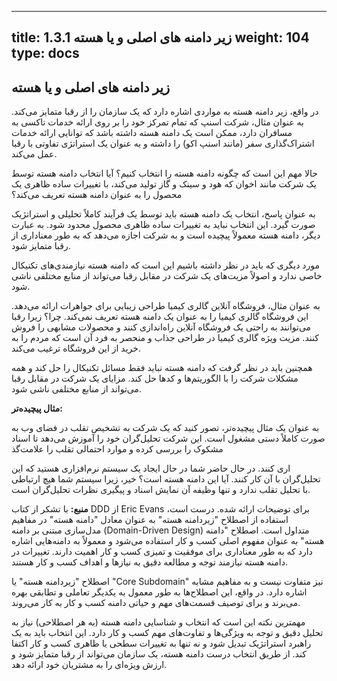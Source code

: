 
---
title: 1.3.1 زیر دامنه های اصلی و یا هسته
weight: 104
type: docs
---

## زیر دامنه های اصلی و یا هسته

در واقع، زیر دامنه هسته به مواردی اشاره دارد که یک سازمان را از رقبا متمایز می‌کند. به عنوان مثال، شرکت اسنپ که تمام تمرکز خود را بر روی ارائه خدمات تاکسی به مسافران دارد، ممکن است یک دامنه هسته داشته باشد که توانایی ارائه خدمات اشتراک‌گذاری سفر (مانند اسنپ اکو) را داشته و به عنوان یک استراتژی تفاوتی با رقبا عمل می‌کند.

حالا مهم این است که چگونه دامنه هسته را انتخاب کنیم؟ آیا انتخاب دامنه هسته توسط یک شرکت مانند اخوان که هود و سینک و گاز تولید می‌کند، با تغییرات ساده ظاهری یک محصول را به عنوان دامنه هسته تعریف می‌کند؟

به عنوان پاسخ، انتخاب یک دامنه هسته باید توسط یک فرآیند کاملاً تحلیلی و استراتژیک صورت گیرد. این انتخاب نباید به تغییرات ساده ظاهری محصول محدود شود. به عبارت دیگر، دامنه هسته معمولاً پیچیده است و به شرکت اجازه می‌دهد که به طور معناداری از رقبا متمایز شود.

مورد دیگری که باید در نظر داشته باشیم این است که دامنه هسته نیازمندی‌های تکنیکال خاصی ندارد و اصولاً مزیت‌های یک شرکت در مقابل رقبا می‌تواند از منابع مختلفی ناشی شود.

به عنوان مثال، فروشگاه آنلاین گالری کیمیا طراحی زیبایی برای جواهرات ارائه می‌دهد. این فروشگاه گالری کیمیا را به عنوان یک دامنه هسته تعریف نمی‌کند. چرا؟ زیرا رقبا می‌توانند به راحتی یک فروشگاه آنلاین راه‌اندازی کنند و محصولات مشابهی را فروش کنند. مزیت ویژه گالری کیمیا در طراحی جذاب و منحصر به فرد آن است که مردم را به خرید از این فروشگاه ترغیب می‌کند.

همچنین باید در نظر گرفت که دامنه هسته نباید فقط مسائل تکنیکال را حل کند و همه مشکلات شرکت را با الگوریتم‌ها و کدها حل کند. مزایای یک شرکت در مقابل رقبا می‌تواند از منابع مختلفی ناشی شود.

**مثال پیچیده‌تر:**

به عنوان یک مثال پیچیده‌تر، تصور کنید که یک شرکت به تشخیص تقلب در فضای وب به صورت کاملاً دستی مشغول است. این شرکت تحلیل‌گران خود را آموزش می‌دهد تا اسناد مشکوک را بررسی کرده و موارد احتمالی تقلب را علامت‌گذ

اری کنند. در حال حاضر شما در حال ایجاد یک سیستم نرم‌افزاری هستید که این تحلیل‌گران با آن کار کنند. آیا این دامنه هسته است؟ خیر، زیرا سیستم شما هیچ ارتباطی با تحلیل تقلب ندارد و تنها وظیفه آن نمایش اسناد و پیگیری نظرات تحلیل‌گران است.

**منبع:**
با تشکر از کتاب DDD از Eric Evans برای توضیحات ارائه شده.
درست است، استفاده از اصطلاح "زیردامنه هسته" به عنوان معادل "دامنه هسته" در مفاهیم مدل‌سازی مبتنی بر دامنه (Domain-Driven Design) متداول است. اصطلاح "دامنه هسته" به عنوان مفهوم اصلی کسب و کار استفاده می‌شود و معمولاً به دامنه‌هایی اشاره دارد که به طور معناداری برای موفقیت و تمیزی کسب و کار اهمیت دارند. تغییرات در دامنه هسته نیازمند توجه و مطالعه دقیق به نیازها و اهداف کسب و کار هستند.

اصطلاح "زیردامنه هسته" یا "Core Subdomain" نیز متفاوت نیست و به مفاهیم مشابه اشاره دارد. در واقع، این اصطلاح‌ها به طور معمول به یکدیگر تعاملی و تطابقی بهره می‌برند و برای توصیف قسمت‌های مهم و حیاتی دامنه کسب و کار به کار می‌روند.

مهمترین نکته این است که انتخاب و شناسایی دامنه هسته (به هر اصطلاحی) نیاز به تحلیل دقیق و توجه به ویژگی‌ها و تفاوت‌های مهم کسب و کار دارد. این انتخاب باید به یک راهبرد استراتژیک تبدیل شود و نه تنها به تغییرات سطحی یا ظاهری کسب و کار اکتفا کند. از طریق انتخاب درست دامنه هسته، یک سازمان می‌تواند از رقبا متمایز شود و ارزش ویژه‌ای را به مشتریان خود ارائه دهد.
